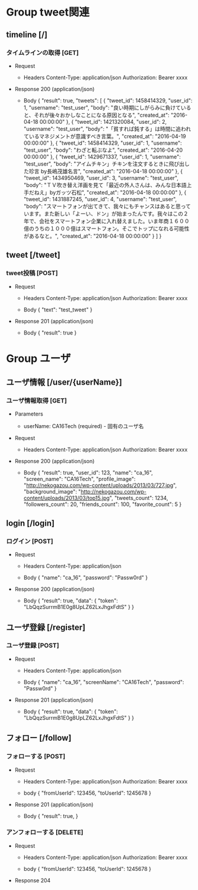 # Group tweet関連

## timeline [/]
### タイムラインの取得 [GET]
+ Request
  + Headers
      Content-Type: application/json
      Authorization: Bearer xxxx

+ Response 200 (application/json)
    + Body
      {
        "result": true,
        "tweets": [
          {
            "tweet_id": 1458414329,
            "user_id": 1,
            "username": "test_user",
            "body": "良い時期にしがらみに負けていると、それが後々おかしなことになる原因となる",
            "created_at": "2016-04-18 00:00:00"
          },
          {
            "tweet_id": 1421320084,
            "user_id": 2,
            "username": "test_user",
            "body": "「貧すれば鈍する」は時間に追われているマネジメントが意識すべき言葉。",
            "created_at": "2016-04-19 00:00:00"
          },
          {
            "tweet_id": 1458414329,
            "user_id": 1,
            "username": "test_user",
            "body": "わざと転ぶなよ",
            "created_at": "2016-04-20 00:00:00"
          },
          {
            "tweet_id": 1429671337,
            "user_id": 1,
            "username": "test_user",
            "body": "アイムチキン」チキンを注文するときに飛び出した珍言 by長嶋茂雄名言",
            "created_at": "2016-04-18 00:00:00"
          },
          {
            "tweet_id": 1434950469,
            "user_id": 3,
            "username": "test_user",
            "body": "ＴＶ吹き替え洋画を見て「最近の外人さんは、みんな日本語上手だねえ」byガッツ石松",
            "created_at": "2016-04-18 00:00:00"
          },
          {
            "tweet_id": 1431887245,
            "user_id": 4,
            "username": "test_user",
            "body": "スマートフォンが出てきて、我々にもチャンスはあると思っています。また新しい「よーい、ドン」が始まったんです。我々はこの２年で、会社をスマートフォン企業に入れ替えました。いま年商１６００億のうちの１０００億はスマートフォン。そこでトップになれる可能性があるなと。",
            "created_at": "2016-04-18 00:00:00"
          }
        ]
      }

## tweet [/tweet]
### tweet投稿 [POST]
+ Request
  + Headers
      Content-Type: application/json
      Authorization: Bearer xxxx

  + Body
      {
        "text": "test_tweet"
      }

+ Response 201 (application/json)
  + Body
      {
        "result": true
      }

# Group ユーザ
## ユーザ情報 [/user/{userName}]
### ユーザ情報取得 [GET]
+ Parameters
  + userName: CA16Tech (required) - 固有のユーザ名

+ Request
  + Headers
      Content-Type: application/json
      Authorization: Bearer xxxx

+ Response 200 (application/json)
  + Body
      {
        "result": true,
        "user_id": 123,
        "name": "ca_16",
        "screen_name": "CA16Tech",
        "profile_image": "http://nekogazou.com/wp-content/uploads/2013/03/727.jpg",
        "background_image": "http://nekogazou.com/wp-content/uploads/2013/03/top15.jpg",
        "tweets_count": 1234,
        "followers_count": 20,
        "friends_count": 100,
        "favorite_count": 5
      }

## login [/login]
### ログイン [POST]
+ Request
  + Headers
      Content-Type: application/json

  + Body
    {
      "name": "ca_16",
      "password": "Passw0rd"
    }

+ Response 200 (application/json)
  + Body
    {
      "result": true,
      "data": {
        "token": "LbQqzSurrmB1E0g8UpLZ62LxJhgxFdtS"
      }
    }

## ユーザ登録 [/register]
### ユーザ登録 [POST]
+ Request
  + Headers
    Content-Type: application/json

  + Body
    {
      "name": "ca_16",
      "screenName": "CA16Tech",
      "password": "Passw0rd"
    }

+ Response 201 (application/json)
  + Body
    {
      "result": true,
      "data": {
        "token": "LbQqzSurrmB1E0g8UpLZ62LxJhgxFdtS"
      }
    }


## フォロー [/follow]
### フォローする [POST]
+ Request
  + Headers
      Content-Type: application/json
      Authorization: Bearer xxxx

  + body
      {
        "fromUserId": 123456,
        "toUserId": 1245678
      }

+ Response 201 (application/json)
    + Body
    {
      "result": true,
    }

### アンフォローする [DELETE]
+ Request
  + Headers
      Content-Type: application/json
      Authorization: Bearer xxxx

  + body
      {
        "fromUserId": 123456,
        "toUserId": 1245678
      }

+ Response 204
